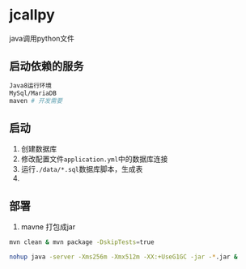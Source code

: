 # jcallpy

java调用python文件

## 启动依赖的服务

```bash
Java8运行环境
MySql/MariaDB 
maven # 开发需要
```

## 启动

1. 创建数据库
2. 修改配置文件`application.yml`中的数据库连接
3. 运行`./data/*.sql`数据库脚本，生成表
4. 


## 部署

1. mavne 打包成jar

```bash
mvn clean & mvn package -DskipTests=true
```

```bash
nohup java -server -Xms256m -Xmx512m -XX:+UseG1GC -jar -*.jar &
```